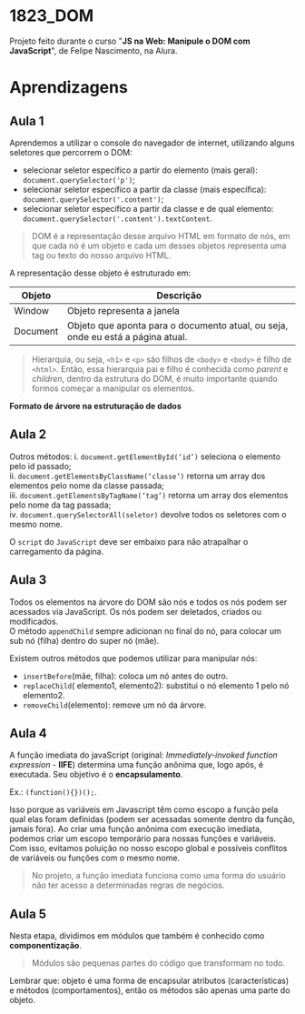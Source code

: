 # 1823_DOM

Projeto feito durante o curso "**JS na Web: Manipule o DOM com JavaScript**", de Felipe Nascimento, na Alura.  

# Aprendizagens

## Aula 1  
Aprendemos a utilizar o console do navegador de internet, utilizando alguns seletores que percorrem o DOM:  
- selecionar seletor específico a partir do elemento (mais geral): `document.querySelector('p')`;  
- selecionar seletor específico a partir da classe (mais específica): `document.querySelector('.content')`;  
- selecionar seletor específico a partir da classe e de qual elemento: `document.querySelector('.content').textContent`.  
  
 > DOM é a representação desse arquivo HTML em formato de nós, em que cada nó é um objeto e cada um desses objetos representa uma tag ou texto do nosso arquivo HTML.  

  A representação desse objeto é estruturado em:  
    
  Objeto | Descrição
  ----- | --------
  Window | Objeto representa a janela
  Document | Objeto que aponta para o documento atual, ou seja, onde eu está a página atual.  

> Hierarquia, ou seja, `<h1>` e `<p>` são filhos de `<body>` e `<body>` é filho de `<html>`. Então, essa hierarquia pai e filho é conhecida como *parent* e *children*, dentro da estrutura do DOM, é muito importante quando formos começar a manipular os elementos.  
     
**Formato de árvore na estruturação de dados** 

## Aula 2  

Outros métodos:
i. `document.getElementById(‘id’)` seleciona o elemento pelo id passado;  
ii. `document.getElementsByClassName(‘classe’)` retorna um array dos elementos pelo nome da classe passada;  
iii. `document.getElementsByTagName(‘tag’)` retorna um array dos elementos pelo nome da tag passada;  
iv. `document.querySelectorAll(seletor)` devolve todos os seletores com o mesmo nome.  

O `script` do `JavaScript` deve ser embaixo para não atrapalhar o carregamento da página.  

## Aula 3

Todos os elementos na árvore do DOM são nós e todos os nós podem ser acessados via JavaScript. Os nós podem ser deletados, criados ou modificados.   
O método `appendChild` sempre adicionan no final do nó, para colocar um sub nó (filha) dentro do super nó (mãe).  

Existem outros métodos que podemos utilizar para manipular nós:
- `insertBefore`(mãe, filha): coloca um nó antes do outro.  
- `replaceChild`( elemento1, elemento2): substitui o nó elemento 1 pelo nó elemento2.  
- `removeChild`(elemento): remove um nó da árvore.  

## Aula 4
A função imediata do javaScript (original: *Immediately-invoked function expression* - **IIFE**) determina uma função anônima que, logo após, é executada. Seu objetivo é o **encapsulamento**.  

Ex.: `(function(){})();`.

Isso porque as variáveis em Javascript têm como escopo a função pela qual elas foram definidas (podem ser acessadas somente dentro da função, jamais fora). Ao criar uma função anônima com execução imediata, podemos criar um escopo temporário para nossas funções e variáveis. Com isso, evitamos poluição no nosso escopo global e possíveis conflitos de variáveis ou funções com o mesmo nome.  

> No projeto, a função imediata funciona como uma forma do usuário não ter acesso a determinadas regras de negócios.  

## Aula 5

Nesta etapa, dividimos em módulos que também é conhecido como **componentização**.

> Módulos são pequenas partes do código que transformam no todo.

Lembrar que: objeto é uma forma de encapsular atributos (características) e métodos (comportamentos), então os métodos são apenas uma parte do objeto. 